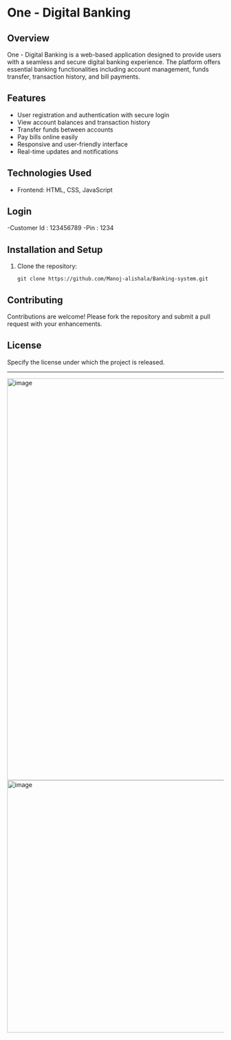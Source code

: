 # One - Digital Banking

## Overview
One - Digital Banking is a web-based application designed to provide users with a seamless and secure digital banking experience. The platform offers essential banking functionalities including account management, funds transfer, transaction history, and bill payments.


## Features
- User registration and authentication with secure login
- View account balances and transaction history
- Transfer funds between accounts
- Pay bills online easily
- Responsive and user-friendly interface
- Real-time updates and notifications

## Technologies Used
- Frontend: HTML, CSS, JavaScript

## Login
-Customer Id : 123456789
-Pin : 1234

## Installation and Setup
1. Clone the repository:
   ```
   git clone https://github.com/Manoj-alishala/Banking-system.git
   ```


## Contributing
Contributions are welcome! Please fork the repository and submit a pull request with your enhancements.

## License
Specify the license under which the project is released.

***

<img width="1858" height="933" alt="image" src="https://github.com/user-attachments/assets/79328cac-e7f0-44e8-b7cb-e29e23da3316" />


<img width="1601" height="586" alt="image" src="https://github.com/user-attachments/assets/2f25fdf8-e2cf-49dd-a245-46078efafed1" />






